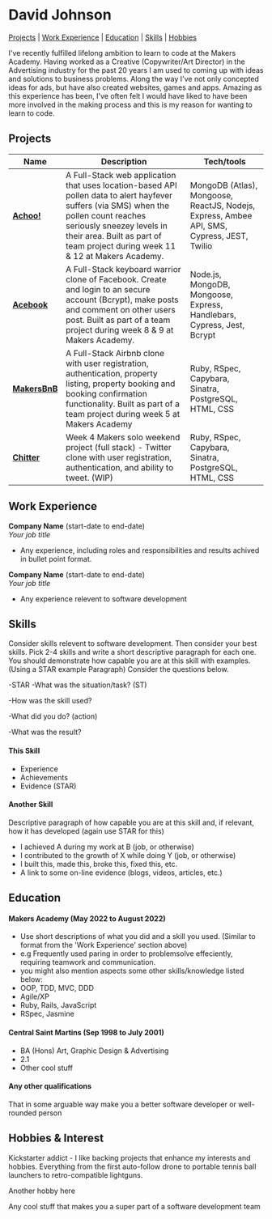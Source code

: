 David Johnson
=============

[Projects](#projects) | [Work Experience](#work-experience) | [Education](#education) | [Skills](#skills) | [Hobbies](#hobbies-&-interest)

I've recently fulfilled lifelong ambition to learn to code at the Makers Academy. Having worked as a Creative (Copywriter/Art Director) in the Advertising industry for the past 20 years I am used to coming up with ideas and solutions to business problems. Along the way I've not only concepted ideas for ads, but have also created websites, games and apps. Amazing as this experience has been, I've often felt I would have liked to have been more involved in the making process and this is my reason for wanting to learn to code.



## Projects

| Name                             | Description                                            | Tech/tools        |
| -------------------------------- | ------------------------------------------------------ | ----------------- |
| **[Achoo!](https://github.com/fridayshoes/achoo-hayfever-client-react)** | A Full-Stack web application that uses location-based API pollen data to alert hayfever suffers (via SMS) when the pollen count reaches seriously sneezey levels in their area. Built as part of team project during week 11 & 12 at Makers Academy. | MongoDB (Atlas), Mongoose, ReactJS, Nodejs, Express, Ambee API, SMS, Cypress, JEST, Twilio |
| [**Acebook**](https://github.com/fridayshoes/acebook-node-priceless)| A Full-Stack keyboard warrior clone of Facebook. Create and login to an secure account (Bcrypt), make posts and comment on other users post. Built as part of a team project during week 8 & 9 at Makers Academy. | Node.js, MongoDB, Mongoose, Express, Handlebars, Cypress, Jest, Bcrypt |
| [**MakersBnB**](https://github.com/fridayshoes/makers_bnb)| A Full-Stack Airbnb clone with user registration, authentication, property listing, property booking and booking confirmation functionality. Built as part of a team project during week 5 at Makers Academy | Ruby, RSpec, Capybara, Sinatra, PostgreSQL, HTML, CSS |
| [**Chitter**](https://github.com/fridayshoes/chitter-challenge)| Week 4 Makers solo weekend project (full stack) - Twitter clone with user registration, authentication, and ability to tweet. (WIP) | Ruby, RSpec, Capybara, Sinatra, PostgreSQL, HTML, CSS |

## Work Experience

**Company Name** (start-date to end-date)  
_Your job title_

- Any experience, including roles and responsibilities and results achived in bullet point format.

**Company Name** (start-date to end-date)  
_Your job title_

- Any experience relevent to software development

## Skills

Consider skills relevent to software development. Then consider your best skills. Pick 2-4 skills and write a short descriptive paragraph for each one. You should demonstrate how capable you are at this skill with examples.
(Using a STAR example Paragraph) Consider the questions below.

-STAR
-What was the situation/task? (ST)

-How was the skill used?

-What did you do? (action)

-What was the result?


#### This Skill

- Experience
- Achievements
- Evidence (STAR)

#### Another Skill

Descriptive paragraph of how capable you are at this skill and, if relevant, how it has developed (again use STAR for this)

- I achieved A during my work at B (job, or otherwise)
- I contributed to the growth of X while doing Y (job, or otherwise)
- I built this, made this, broke this, fixed this, etc.
- A link to some on-line evidence (blogs, videos, articles, etc.)

## Education

#### Makers Academy (May 2022 to August 2022)
- Use short descriptions of what you did and a skill you used. (Similar to format from the 'Work Experience' section above)
- e.g Frequently used paring in order to problemsolve effeciently, requiring teamwork and communication.
- you might also mention aspects some other skills/knowledge listed below: 
- OOP, TDD, MVC, DDD
- Agile/XP
- Ruby, Rails, JavaScript
- RSpec, Jasmine

#### Central Saint Martins (Sep 1998 to July 2001)

- BA (Hons) Art, Graphic Design & Advertising
- 2.1
- Other cool stuff

#### Any other qualifications

That in some arguable way make you a better software developer or well-rounded person

## Hobbies & Interest

Kickstarter addict - I like backing projects that enhance my interests and hobbies. Everything from the first auto-follow drone to portable tennis ball launchers to retro-compatible lightguns.

Another hobby here

Any cool stuff that makes you a super part of a software development team
